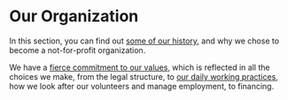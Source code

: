 # Our Organization



In this section, you can find out [some of our history](history.html), and why we chose to become a not-for-profit organization.

We have a [fierce commitment to our values](purpose_and_vision.html), which is reflected in all the choices we make, from the legal structure, to [our daily working practices](working_together.html), how we look after our volunteers and manage employment, to financing.

